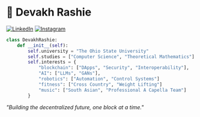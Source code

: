 # 🚀 Devakh Rashie

[![LinkedIn](https://img.shields.io/badge/LinkedIn-Connect-blue)](https://www.linkedin.com/in/devrashie)
[![Instagram](https://img.shields.io/badge/Instagram-Follow-E4405F)](https://www.instagram.com/devrashie/)

```python
class DevakhRashie:
    def __init__(self):
        self.university = "The Ohio State University"
        self.studies = ["Computer Science", "Theoretical Mathematics"]
        self.interests = {
            "blockchain": ["DApps", "Security", "Interoperability"],
            "AI": ["LLMs", "GANs"],
            "robotics": ["Automation", "Control Systems"]
            "fitness": ["Cross Country", "Weight Lifting"]
            "music": ["South Asian", "Professional A Capella Team"]
        }
```

_"Building the decentralized future, one block at a time."_

